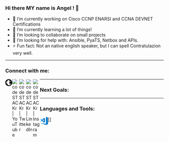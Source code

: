 ### Hi there MY name is Angel ! 👋

- 🔭 I’m currently working on Cisco CCNP ENARSI and CCNA DEVNET Certifications
- 🌱 I’m currently learning a lot of things!
- 👯 I’m looking to collaborate on small projects
- 🤔 I’m looking for help with: Ansible, PyaTS, Netbox and APIs.
- ⚡ Fun fact: Not an native english speaker, but I can spell Contratulazion very well.

---

### Connect with me:

[<img align="left" alt="codeSTACKr.com" width="22px" src="https://raw.githubusercontent.com/iconic/open-iconic/master/svg/globe.svg" />][website]
[<img align="left" alt="codeSTACKr | YouTube" width="22px" src="https://cdn.jsdelivr.net/npm/simple-icons@v3/icons/youtube.svg" />][youtube]
[<img align="left" alt="codeSTACKr | Twitter" width="22px" src="https://cdn.jsdelivr.net/npm/simple-icons@v3/icons/twitter.svg" />][twitter]
[<img align="left" alt="codeSTACKr | LinkedIn" width="22px" src="https://cdn.jsdelivr.net/npm/simple-icons@v3/icons/linkedin.svg" />][linkedin]
[<img align="left" alt="codeSTACKr | Instagram" width="22px" src="https://cdn.jsdelivr.net/npm/simple-icons@v3/icons/instagram.svg" />][instagram]

---

### Next Goals:


---

### Languages and Tools:

[<img align="left" alt="Visual Studio Code" width="26px" src="https://raw.githubusercontent.com/github/explore/80688e429a7d4ef2fca1e82350fe8e3517d3494d/topics/visual-studio-code/visual-studio-code.png" />]


<!--
**AngelIV23/AngelIV23** is a ✨ _special_ ✨ repository because its `README.md` (this file) appears on your GitHub profile.

Here are some ideas to get you started:

- 🔭 I’m currently working on ...
- 🌱 I’m currently learning ...
- 👯 I’m looking to collaborate on ...
- 🤔 I’m looking for help with ...
- 💬 Ask me about ...
- 📫 How to reach me: ...
- 😄 Pronouns: ...
- ⚡ Fun fact: ...
-->

[website]: https://shijokingo.hashnode.dev
[twitter]: https://twitter.com/IngleseAngel
[youtube]: https://www.youtube.com/channel/UC5hrzN0ughOX7FTm9OXw9OA
[instagram]: https://www.instagram.com/ingleseangel/
[linkedin]: https://www.linkedin.com/in/ingleseangel/
